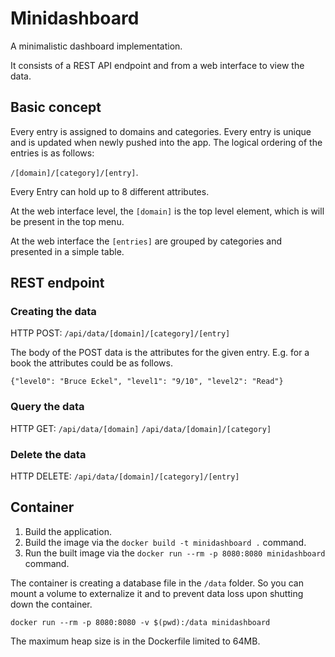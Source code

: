 # Minidashboard
A minimalistic dashboard implementation.

It consists of a REST API endpoint and from a web interface to view the data.


## Basic concept

Every entry is assigned to domains and categories. Every entry is unique and is updated
when newly pushed into the app. The logical ordering of the entries is as follows:

`/[domain]/[category]/[entry]`.

Every Entry can hold up to 8 different attributes.

At the web interface level, the `[domain]` is the top level element, which is
will be present in the top menu.

At the web interface the `[entries]` are grouped by categories and presented in
a simple table.


## REST endpoint

### Creating the data

HTTP POST: `/api/data/[domain]/[category]/[entry]`

The body of the POST data is the attributes for the given entry. E.g. for a book the attributes
could be as follows.

`{"level0": "Bruce Eckel", "level1": "9/10", "level2": "Read"}`

### Query the data

HTTP GET: 
`/api/data/[domain]`
`/api/data/[domain]/[category]`

### Delete the data
HTTP DELETE: `/api/data/[domain]/[category]/[entry]`


## Container

1. Build the application.
2. Build the image via the `docker build -t minidashboard .` command.
3. Run the built image via the `docker run --rm -p 8080:8080 minidashboard` command.

The container is creating a database file in the `/data` folder. So you can mount a volume to externalize
it and to prevent data loss upon shutting down the container.

`docker run --rm -p 8080:8080 -v $(pwd):/data minidashboard`

The maximum heap size is in the Dockerfile limited to 64MB.
